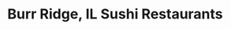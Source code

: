 ---
layout: city
title: Burr Ridge, IL Sushi Restaurants
permalink: /illinois/burr-ridge/
stateAbbr: IL
stateName: Illinois
cityName: Burr Ridge
---